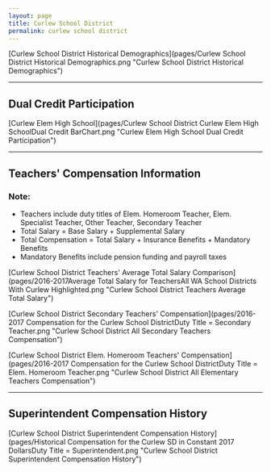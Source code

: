 ```yaml
---
layout: page
title: Curlew School District
permalink: curlew school district
---
```



[Curlew School District Historical Demographics](pages/Curlew School District Historical Demographics.png "Curlew School District Historical Demographics")

___

## Dual Credit Participation

[Curlew Elem   High School](pages/Curlew School District Curlew Elem   High SchoolDual Credit BarChart.png "Curlew Elem   High School Dual Credit Participation")


___

## Teachers' Compensation Information
### Note:
- Teachers include duty titles of Elem. Homeroom Teacher, Elem. Specialist Teacher, Other Teacher, Secondary Teacher
- Total Salary = Base Salary + Supplemental Salary
- Total Compensation = Total Salary + Insurance Benefits + Mandatory Benefits
- Mandatory Benefits include pension funding and payroll taxes

[Curlew School District Teachers' Average Total Salary Comparison](pages/2016-2017Average Total Salary for TeachersAll WA School Districts With Curlew Highlighted.png "Curlew School District Teachers Average Total Salary")

[Curlew School District Secondary Teachers' Compensation](pages/2016-2017 Compensation for the Curlew School DistrictDuty Title = Secondary Teacher.png "Curlew School District All Secondary Teachers Compensation")

[Curlew School District Elem. Homeroom Teachers' Compensation](pages/2016-2017 Compensation for the Curlew School DistrictDuty Title = Elem. Homeroom Teacher.png "Curlew School District All Elementary Teachers Compensation")


___

## Superintendent Compensation History

[Curlew School District Superintendent Compensation History](pages/Historical Compensation for the Curlew SD in Constant 2017 DollarsDuty Title = Superintendent.png "Curlew School District Superintendent Compensation History")

